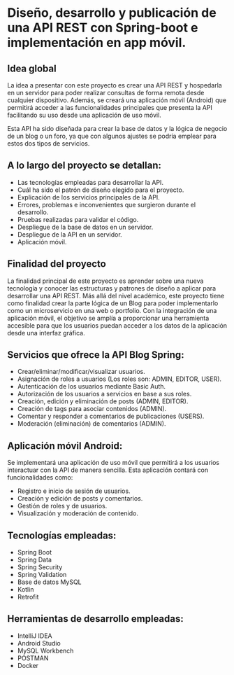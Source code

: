 # Diseño, desarrollo y publicación de una API REST con Spring-boot e implementación en app móvil.

## Idea global

La idea a presentar con este proyecto es crear una API REST y hospedarla en un servidor para poder realizar consultas de forma remota desde cualquier dispositivo. Además, se creará una aplicación móvil (Android) que permitirá acceder a las funcionalidades principales que presenta la API facilitando su uso desde una aplicación de uso móvil.

Esta API ha sido diseñada para crear la base de datos y la lógica de negocio de un blog o un foro, ya que con algunos ajustes se podría emplear para estos dos tipos de servicios.

## A lo largo del proyecto se detallan:
- Las tecnologías empleadas para desarrollar la API.
- Cuál ha sido el patrón de diseño elegido para el proyecto.
- Explicación de los servicios principales de la API.
- Errores, problemas e inconvenientes que surgieron durante el desarrollo.
- Pruebas realizadas para validar el código.
- Despliegue de la base de datos en un servidor.
- Despliegue de la API en un servidor.
- Aplicación móvil.

## Finalidad del proyecto
La finalidad principal de este proyecto es aprender sobre una nueva tecnología y conocer las estructuras y patrones de diseño a aplicar para desarrollar una API REST. Más allá del nivel académico, este proyecto tiene como finalidad crear la parte lógica de un Blog para poder implementarlo como un microservicio en una web o portfolio. Con la integración de una aplicación móvil, el objetivo se amplía a proporcionar una herramienta accesible para que los usuarios puedan acceder a los datos de la aplicación desde una interfaz gráfica.

## Servicios que ofrece la API Blog Spring:
- Crear/eliminar/modificar/visualizar usuarios.
- Asignación de roles a usuarios (Los roles son: ADMIN, EDITOR, USER).
- Autenticación de los usuarios mediante Basic Auth.
- Autorización de los usuarios a servicios en base a sus roles.
- Creación, edición y eliminación de posts (ADMIN, EDITOR).
- Creación de tags para asociar contenidos (ADMIN).
- Comentar y responder a comentarios de publicaciones (USERS).
- Moderación (eliminación) de comentarios (ADMIN).

## Aplicación móvil Android:
Se implementará una aplicación de uso móvil que permitirá a los usuarios interactuar con la API de manera sencilla. Esta aplicación contará con funcionalidades como:
- Registro e inicio de sesión de usuarios.
- Creación y edición de posts y comentarios.
- Gestión de roles y de usuarios.
- Visualización y moderación de contenido.

## Tecnologías empleadas:
- Spring Boot
- Spring Data
- Spring Security
- Spring Validation
- Base de datos MySQL
- Kotlin
- Retrofit

## Herramientas de desarrollo empleadas:
- IntelliJ IDEA
- Android Studio
- MySQL Workbench
- POSTMAN
- Docker
